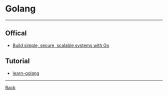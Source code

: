 # Golang

---

## Offical

- [Build simple, secure, scalable systems with Go](https://go.dev/)

## Tutorial

- [learn-golang](https://www.learn-golang.org/)

---

[Back](./../Program.md)
